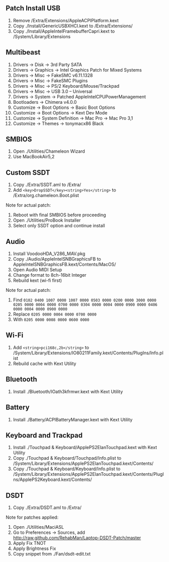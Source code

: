 Patch Install USB
-------------------
1. Remove /Extra/Extensions/AppleACPIPlatform.kext
1. Copy ./Install/GenericUSBXHCI.kext to /Extra/Extensions/
1. Copy ./Install/AppleIntelFramebufferCapri.kext to /System/Library/Extensions

Multibeast
----------
1. Drivers -> Disk -> 3rd Party SATA
1. Drivers -> Graphics -> Intel Graphics Patch for Mixed Systems
1. Drivers -> Misc -> FakeSMC v6.11.1328
1. Drivers -> Misc -> FakeSMC Plugins
1. Drivers -> Misc -> PS/2 Keyboard/Mouse/Trackpad
1. Drivers -> Misc -> USB 3.0 – Universal
1. Drivers -> System -> Patched AppleIntelCPUPowerManagement
1. Bootloaders -> Chimera v4.0.0
1. Customize -> Boot Options -> Basic Boot Options
1. Customize -> Boot Options -> Kext Dev Mode
1. Customize -> System Definition -> Mac Pro -> Mac Pro 3,1
1. Customize -> Themes -> tonymacx86 Black

SMBIOS
------
1. Open ./Utilities/Chameleon Wizard
1. Use MacBookAir5,2

Custom SSDT
-----------
1. Copy ./Extra/SSDT.aml to /Extra/
1. Add ```<key>DropSSDT</key><string>Yes</string>``` to /Extra/org.chameleon.Boot.plist

Note for actual patch:
1. Reboot with final SMBIOS before proceeding
1. Open ./Utilities/ProBook Installer
1. Select only SSDT option and continue install 

Audio
-----
1. Install VoodooHDA_V286_MAV.pkg
1. Copy ./Audio/AppleIntelSNBGraphicsFB to AppleIntelSNBGraphicsFB.kext/Contents/MacOS/
1. Open Audio MIDI Setup
1. Change format to 8ch-16bit Integer
1. Rebuild kext (wi-fi first)

Note for actual patch:
1. Find ```0102 0400 1007 0000 1007 0000
0503 0000 0200 0000 3000 0000
0205 0000 0004 0000 0700 0000
0304 0000 0004 0000 0900 0000
0406 0000 0004 0000 0900 0000```
1. Replace ```0205 0000 0004 0000 0700 0000```
1. With ```0205 0000 0008 0000 0600 0000```

Wi-Fi
-----
1. Add ```<string>pci168c,2b</string>``` to /System/Library/Extensions/IO80211Family.kext/Contents/PlugIns/Info.plist
1. Rebuild cache with Kext Utility

Bluetooth
---------
1. Install ./Bluetooth/IOath3kfrmwr.kext with Kext Utility

Battery
-------
1. Install ./Battery/ACPIBatteryManager.kext with Kext Utility

Keyboard and Trackpad
---------------------
1. Install ./Touchpad & Keyboard/ApplePS2ElanTouchpad.kext with Kext Utility
1. Copy ./Touchpad & Keyboard/Touchpad/Info.plist to /System/Library/Extensions/ApplePS2ElanTouchpad.kext/Contents/
1. Copy ./Touchpad & Keyboard/Keyboard/Info.plist to /System/Library/Extensions/ApplePS2ElanTouchpad.kext/Contents/PlugIns/ApplePS2Keyboard.kext/Contents/

DSDT
----
1. Copy ./Extra/DSDT.aml to /Extra/

Note for patches applied:
1. Open ./Utilities/MaciASL
1. Go to Preferences -> Sources, add http://raw.github.com/RehabMan/Laptop-DSDT-Patch/master
1. Apply Fix TNOT
1. Apply Brightness Fix
1. Copy snippet from ./Fan/dsdt-edit.txt